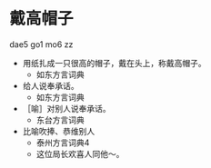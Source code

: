 # 戴高帽子
dae5 go1 mo6 zz
+ 用纸扎成一只很高的帽子，戴在头上，称戴高帽子。
  * 如东方言词典
+ 给人说奉承话。
  * 如东方言词典
+ ［喻］对别人说奉承话。
  * 东台方言词典
+ 比喻吹捧、恭维别人
  * 泰州方言词典4
  - 这位局长欢喜人同他～。
